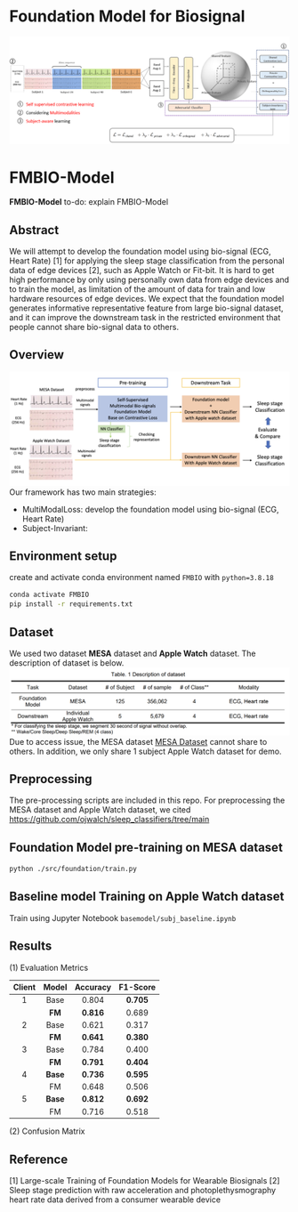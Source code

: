 # Foundation Model for Biosignal
![Model](asset/foundation_model_structure.png)

# FMBIO-Model
**FMBIO-Model** to-do: explain FMBIO-Model

## Abstract
We will attempt to develop the foundation model using bio-signal (ECG, Heart Rate) [1] for applying the sleep stage classification from the personal data of edge devices [2], such as Apple Watch or Fit-bit. It is hard to get high performance by only using personally own data from edge devices and to train the model, as limitation of the amount of data for train and low hardware resources of edge devices. We expect that the foundation model generates informative representative feature from large bio-signal dataset, and it can improve the downstream task in the restricted environment that people cannot share bio-signal data to others.

## Overview
![TaskOverall](asset/overall_task_architecture.png)
Our framework has two main strategies:
- MultiModalLoss: develop the foundation model using bio-signal (ECG, Heart Rate)
- Subject-Invariant: 


## Environment setup
create and activate conda environment named ```FMBIO``` with ```python=3.8.18```
```sh
conda activate FMBIO
pip install -r requirements.txt
```

## Dataset
We used two dataset **MESA** dataset and **Apple Watch** dataset. The description of dataset is below.
![DatasetTable](asset/data_description_table.png)
Due to access issue, the MESA dataset [MESA Dataset](https://sleepdata.org/datasets/mesa) cannot share to others. In addition, we only share 1 subject Apple Watch dataset for demo.


## Preprocessing
The pre-processing scripts are included in this repo.
For preprocessing the MESA dataset and Apple Watch dataset, we cited https://github.com/ojwalch/sleep_classifiers/tree/main


## Foundation Model pre-training on MESA dataset
```sh
python ./src/foundation/train.py
```

## Baseline model Training on Apple Watch dataset
Train using Jupyter Notebook ```basemodel/subj_baseline.ipynb```


## Results
(1) Evaluation Metrics

|Client| Model |  Accuracy |  F1-Score |
|:----:|:------:|:---------:|:---------:|
|  1 |   Base  |   0.804   | **0.705** |
|    |  **FM** | **0.816** |   0.689   |
|  2 |   Base  |   0.621   |   0.317   |
|    |  **FM** | **0.641** | **0.380** |
|  3 |   Base  |   0.784   |   0.400   |
|    |  **FM** | **0.791** | **0.404** |
|  4 | **Base**| **0.736** | **0.595** |
|    |   FM    |   0.648   |   0.506   |
|  5 | **Base**| **0.812** | **0.692** |
|    |   FM    |   0.716   |   0.518   |

(2) Confusion Matrix






## Reference
[1] Large-scale Training of Foundation Models for Wearable Biosignals
[2] Sleep stage prediction with raw acceleration and photoplethysmography heart rate data derived from a consumer wearable device

